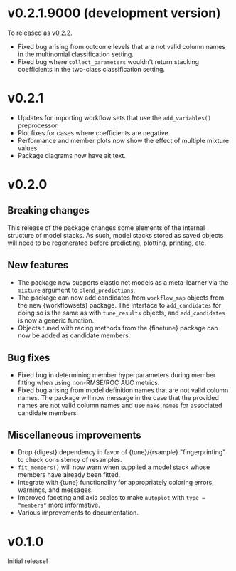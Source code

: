 # v0.2.1.9000 (development version)

To released as v0.2.2.

* Fixed bug arising from outcome levels that are not valid column 
  names in the multinomial classification setting. 
* Fixed bug where `collect_parameters` wouldn't return stacking coefficients
  in the two-class classification setting.

# v0.2.1

* Updates for importing workflow sets that use the `add_variables()` 
  preprocessor. 
* Plot fixes for cases where coefficients are negative. 
* Performance and member plots now show the effect of multiple mixture values. 
* Package diagrams now have alt text.

# v0.2.0

## Breaking changes

This release of the package changes some elements of the internal structure
of model stacks. As such, model stacks stored as saved objects will need to
be regenerated before predicting, plotting, printing, etc.

## New features

* The package now supports elastic net models as a meta-learner via 
  the `mixture` argument to `blend_predictions`.
* The package can now add candidates from `workflow_map` objects
  from the new {workflowsets} package. The interface to `add_candidates`
  for doing so is the same as with `tune_results` objects, and 
  `add_candidates` is now a generic function.
* Objects tuned with racing methods from the {finetune} package can now be
  added as candidate members.

## Bug fixes

* Fixed bug in determining member hyperparameters during member
  fitting when using non-RMSE/ROC AUC metrics.
* Fixed bug arising from  model definition names that are not valid column 
  names. The package will now message in the case that the provided names
  are not valid column names and use `make.names` for associated candidate
  members.  

## Miscellaneous improvements

* Drop {digest} dependency in favor of {tune}/{rsample} "fingerprinting"
  to check consistency of resamples.
* `fit_members()` will now warn when supplied a model stack whose
  members have already been fitted.
* Integrate with {tune} functionality for appropriately coloring errors, 
  warnings, and messages.
* Improved faceting and axis scales to make `autoplot` with `type = "members"`
  more informative.
* Various improvements to documentation.

# v0.1.0

Initial release!
